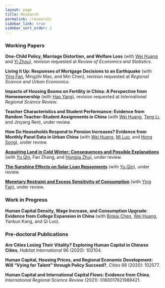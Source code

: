 ```yaml
---
layout: page
title: Research
permalink: /research/
sidebar_link: true
sidebar_sort_order: 2
---
```



### Working Papers

**One-Child Policy, Marriage Distortion, and Welfare Loss** (with [Wei Huang](https://sites.google.com/view/huangweipku/home) and [Yi Zhou](http://www.yizhoudemog.net/research.html)), revision requested at *Review of Economics and Statistics*.

**Living It Up: Responses of Mortgage Decisions to an Earthquake** (with [Ying Fan](https://sites.google.com/view/yingfan), Mingzhi Mao, and Min Chen), revision requested at *Regional Science and Urban Economics*.

**Impacts of Housing Booms on Fertility in China: A Perspective from Homeownership** (with [Hao Yang](http://bs.scu.edu.cn/kuaijixue/202103/6999.html)), revision requested at *International Regional Science Review*.

**Teacher Characteristics and Student Performance: Evidence from Random Teacher-Student Assignments in China** (with [Wei Huang](https://sites.google.com/view/huangweipku/home), [Teng Li](https://www.teng-li.com/), and Jinyang Ren), under review. 

**How Do Households Respond to Pension Increases? Evidence from Monthly Panel Data in Urban China** (with [Wei Huang](https://sites.google.com/view/huangweipku/home), [Mi Luo](https://sites.google.com/view/mi-luo), and [Hong Song](https://songhong2016.weebly.com/)), under review.

[**Acquiring Land in Cold Winter: Consequences and Possible Explanations**](https://papers.ssrn.com/sol3/papers.cfm?abstract_id=3479523) (with [Yu Qin](https://qinyurain.weebly.com/), Fan Zhang, and [Hongjia Zhu](https://iesr.jnu.edu.cn/2019/0821/c17702a404499/page.htm)), under review.

[**The Sunshine Effects on Solar Loan Repayments**](https://papers.ssrn.com/sol3/papers.cfm?abstract_id=3939686) (with [Yu Qin](https://qinyurain.weebly.com/)), under review.

[**Monetary Restraint and Excess Sensitivity of Consumption**](https://papers.ssrn.com/sol3/papers.cfm?abstract_id=3715597) (with [Ying Fan](https://sites.google.com/view/yingfan)), under review. 


### Work in Progress
**Human Capital Density, Wage Increase, and Consumption Upgrade: Evidence from College Expansion in China** (with [Binkai Chen](http://econ.cufe.edu.cn/info/1032/3423.htm), [Wei Huang](https://sites.google.com/view/huangweipku/home), Yankun Kang, and Qi Luo).


### Pre-doctoral Publications
**Are Cities Losing Their Vitality? Exploring Human Capital in Chinese Cities**, *Habitat International* 96 (2020): 102104.

**Human Capital, Housing Prices, and Regional Economic Development: Will “Vying for Talent” through Policy Succeed?**, *Cities* 98 (2020): 102577.

**Human Capital and International Capital Flows: Evidence from China**, *International Regional Science Review* (2021): 0160017621989421.
